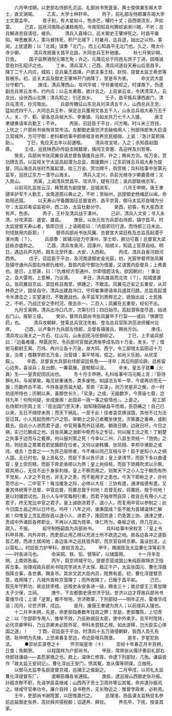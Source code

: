 <!-- { "loadSidebar": true } -->
　　六月甲戌朔，以吏部右侍郎孔贞运、礼部尚书贺逢圣、黄士俊俱兼东阁大学士，直文渊阁。
　　乙亥，大学士林钎卒。
　　丙子，前礼部左侍郎兼东阁大学士文震孟卒。
　　夜子刻，有大星如斗，色赤芒，耀约十丈；自西南流东，声如雷。
　　己亥，巡抚河南陈必谦趋南阳，令南阳知县何腾蛟谕淅川贼，不听；总兵解进忠自请往，被杀。
　　清兵入喜峰口，巡关御史王肇坤死之。时昌平垂陷，坤悉散家人，策马冒阵死，积尸北城下；时暑月，迄兵退，始出之以殓。事闻，上犹遣勘；以「北城」误奏「北门」，而上心知昌平无北门也。久之，赠太仆寺少卿。
　　清兵攻居庸关昌平北路，大同总兵王朴驰援。
　　秋七月癸卯朔，日食。
　　国子监祭酒倪元璐乞免；许之。元璐见忌于同邑左庶子丁进，因嗾诚意伯刘孔昭讦之也。
　　丁未，清兵深入；己酉，清兵间道自天寿山后至昌平。降丁二千人内应，城陷；总兵巢丕昌降，户部主事王桂、赵悦、提督太监王希忠等皆被杀。初，巡关太监及御史王肇坤开门纳降丁，至是卒为害。
　　命文武大臣分守都门。
　　庚戌，清兵薄西山，攻巩华城；守将姜瑄却之。时谋南下，伪遗副总兵黑云龙书，约内应；以云龙勇敢，欲计去之。上召谕云龙，令诱清深入。云龙出，设伏西山北隅；清兵知之，引还良乡。
　　壬子，昌平叛兵薄西直门，清兵屯清河，抄河南出。
　　兵部传檄征山东总兵刘泽清五千人，山西总兵王忠、猛如虎四千人，大同总兵王朴、保定总兵董用文各五千人，山永总兵祖大寿万五千人，关、宁、蓟、密各总兵祖大乐、李重镇、马如龙共万七千人入援。
　　唐王聿键奏请率兵勤王；不许。
　　丙辰，召廷臣于平台，问方略。时斗米三百钱，上忧之；户部尚书侯恂言禁市沽。左都御史唐世济言破格用人；刑部侍郎朱大启请立营城外，方可守御；吏科都给事中颜继祖言收养京民细弱。上谕：『急计莫若捐助』。
　　丁巳，免应天五年以前逋租。
　　清兵攻宝坻，入之；杀知县赵国鼎。
　　壬戌，巡抚陕西孙传庭击贼盩厔，擒闯王安塞、高迎祥及刘哲等。
　　癸亥，兵部尚书张凤翼自请总督各镇援兵出师，许之；赐尚方剑，给万金，赏功牌五百。以监视关宁太监高起潜为总监，南援霸州；辽东前锋总兵祖大寿为提督，同山海总兵张时杰属起潜，给三万金、赏功牌千，购赏格；兵科给事中张第元监军，巡抚辽东方一藻守山海关。
　　清兵入定兴，杀前光禄寺少卿鹿善继；又入房山。
　　丙寅，上闻清兵焚昌平、攻巩华，疑有归志；谕兵部联络京军。
　　以前司礼监张云汉、韩赞周为副提督，巡城阅军。
　　八月壬申朔，唐王聿键率护军千人勤王，汝南道周以典止之，不听；至裕州，巡按御史杨绳武以闻，命劝阻还国。
　　以天寿山守备魏国征总督宣府、昌平京营，御马太监邓良辅为分守；太监邓希诏监视中、西二协，太监杜勳分守。
　　癸酉，初昏，有大星西流有声，色赤。
　　丙子，王朴及清兵战于涿州。
　　己卯，清兵入文安；寻入永清，分攻漷县、遂安、雄县。
　　庚辰，以张元佐为兵部右侍郎，镇守昌平。时太监提督天寿山者，皆即日往；上语阁臣曰：『内臣即日行道，而侍郎三日未出，何怪朕用内臣耶』！
　　督师兵部尚书张凤翼、总督宣大梁廷栋及总监高起潜于涿州南（？）。
　　兵部奏：故辅冯铨力守涿州，享士却，厥功可嘉！总督宣大梁廷栋亦盛称之。
　　乙酉，清兵攻香河，回涿州，陷顺义，知县上官荩自经。明日，遇边兵芦沟桥，趋东北至怀柔、大安，入西和。
　　丙戌，清兵自香河趋河西务。
　　戊子，召廷臣于平台，及河南道御史金光宸。初，光宸参督师张凤翼及镇守通州兵部右侍郎仇维桢，首叙内臣守御功为借援，又请罢内臣督兵；上弗善也。是日，上怒甚，曰：『仇维桢方至通州，尔即借题沽名，欲因朝对』！重治之。会大雷雨，上意解，乃议谪。
　　辛丑，清兵雄县而北攻（？），陷城堡甚众。张凤翼自京出、梁廷栋自南至，俱踵之，不敢击。凤翼屯迁安之五重安，从邓林奇之计，固垒自守。清兵出建昌冷口，守将崔秉德请率兵遏其归路，总监高起潜令半渡击之；实望速归，不敢邀战也。永平监军刘景辉忿之，欲独出战；士民挽之，不听。乃战迁安之枣村河，夜击杀一、二百人；凤翼在五重安，经旬不出。
　　九月壬寅朔，清兵出冷口凡次，次第引归；四日始尽。高起潜等度尽退，始进右门山，报斩三级。
　　癸卯，督师兵部尚书张凤翼卒于行营——或曰「惧罪饮药」也。
　　清兵攻朝鲜，登莱总兵官沈冬魁、登岛总兵官陈洪范进师耀州北岸。
　　己酉，以卢象升为兵部左侍郎，总督各镇援兵，赐尚方剑。
　　庚戌，清兵攻山海关之一片石、红山沟，山永巡抚冯任御却之。
　　丁巳，上手谕兵部曰：『边备难缓，帑匮民穷。令兵部司官借武清侯李成名四十万金，发关、宁；借驸马都尉王昺、万炜、冉兴让各十万金，发大同、西宁。令工部借太监田诏十万金，治胄；借魏学颜五万金，治营铺：事平帑裕，偿之。如尚义乐助，从优奖叙』。
　　辛酉，总督宣大兵部右侍郎梁廷栋免——寻卒；其后刑部论辟。廷栋留心边务，喜谈兵；及出御，一筹莫展，遂郁郁以没。
　　辛未，皇五子慈■〈火眞〉生——皇贵妃田氏出也。
　　冬十月壬申朔，礼科给事中冯元飈上言：『臣待罪礼科，与闻掌故。每见钜重诸务，类多废弛。如諡法五年一举，今或再访而无一报；历数终古不易，今持各是而滋大疑。至若「实录」，则万世是非之衡，亦一时劝惩所恃也；历朝以来，虽御世长久，「实录」之成，无踰数岁。今熹庙七载，岂待九年！何徇何疑，坐成废阁！此固非一政一事之偷惰也』。上是之。
　　前工部右侍郎刘宗周上言：『臣出国门至天津，始知陵园破昌平而南，臣窃痛之！自己已以来，无日不绸缪未雨；而天下祸乱，一至于此！往者袁崇焕误国，其他不过为法受过耳。小人竞起而修门户之怨，举朝士之异己者概坐焕党，次第置之重典，或削籍去。自此小人进而君子退，中官用事而外廷浸疏，朝政日隳，边政日坏。今日之祸，实己已酿成之也。且张凤翼之溺职中枢而与之专征，何以服王洽之死！丁魁楚之失事于边而与之戴罪，何以服刘策之死！今幸以二州、八县生灵结一「饱扬」之局，则廷臣之累累若若犹腼颜在位者，又何以谢韩爌、张凤翔、李邦华诸臣之或戍、或去！岂昔之一一为异己驱除者，今不难以同己互相与乎！臣于是知小人之祸人国，无已时也。皇上恶私交，而臣下多以告讦进；皇上录清节，而臣下多以曲谨容；皇上崇厉精，而臣下奔走承顺以为恭；皇上尚综核，而臣下琐屑吹求以示察。窥其用心，无往不出于身家利禄。皇上不察而用之，则聚天下之小人立于朝而有所不觉矣。人才之不竞也，非无才之患，而不能用才之患也。今天下即称乏才，亦何至尽出一、二中官下！每当缓急之际，必倚以大任：三协有遣，通津临德有遣。又重其体统等于总督，中官总督，将置总督于何地！总督无权，将置抚、按于何地！是以封疆尝试也。且小人与中官每相引重，而君子独岸然自异；故自古有用小人之君子，终无党比中官之君子。皇上诚欲进君子、退小人，而复用中官以参制之；此今日国士品之所以日坏也。呜呼！八年之间，谁秉国成？臣不能为首辅温体仁解矣！仰惟皇上念乱图存首以退小人、进君子，挽回世道；仍急罢三协、通津之使，责成中外诸臣各修职业，不再以人国为侥幸。体仁所为，桑榆之收，庶几在此』。疏入，不报。
　　起守制杨嗣昌为兵部尚书。
　　兵科给事中宋权言：『皇上令科甲并用、内外并转，而吏部止用乙榜以充进士所不欲选之地。故各边各冲之道臣皆乙榜，而进士居闲地；各边各冲之巡抚皆外职，而京官自转京卿。虽设创法，止以营私』。时廷臣力护甲科，故权言及之。
　　甲午，赐阁臣及太监曹化淳等彩币——时各进马也。
　　命采铜、铁、铅、银等矿，以储国用。
　　十一月辛丑朔，上南郊告庙。
　　丙午，叙京师城守功，提督京营成国公朱纯臣廕锦衣卫指挥佥事，协理戎政兵部尚书陆完学进太子太保、廕正千户，太监张国元、曹化淳廕指挥佥事，各世袭、赐金币。其余文武大臣内员，陞赉有差。初，曹化淳提督京营，收用降丁，凡城外皆称京营降丁；而所收降丁，已叛于昌平矣。
　　己巳，叙先年守黔功，故巡抚李橒、巡按史永安各进一级，赐金三十；故总督王三善加赠太子少保，立祠。
　　庚午，下左都御史唐世济于狱。世济以边才荐故兵部尚书霍维华戍；上谓「逆案」概不举用，世济欺蒙，下刑部狱——明年正月，霍维华戍没；闰月，论世济罪，戍边。
　　是月，废唐王聿键为庶人；以前擅兵入援也。
　　十二月辛未朔，先是，命吏部指奏数年铨政之弊；至是，吏部覆陈，上切责之：以『尔部职专用人，推举不效，乃反称纲目太密，使中外束手。且平时陞转，必优京卿甲科，乃云京卿未必胜外官、甲科未尝胜乙榜。如此游移，岂大臣实心体国之道』！
　　丁酉，召廷臣于平台。时清兵十五万骑侵朝鲜，皆西人及孔有德、耿仲明为先锋。上恐来春复至边，命边臣增兵筑堡。
　　是冬，岁星犯执法。
　　●崇祯实录卷之十
　　怀宗端皇帝（十）
　　崇祯十年春正月辛丑朔，日食；免朝贺。
　　以程国祥为户部尚书。
　　甲辰，常熟张从儒讦奏前礼部右侍郎钱谦益——盖怨家嗾之也。疏上，温体仁修吝，命逮下刑部狱，几殆。谦益尝作「故太监王安祠记」，曹化淳出王安门，愤其冤，发从儒等阴谋，立枷死。
　　以御马太监李名臣提督京城，巡捕王之俊副之。
　　二月甲戌，以司礼太监曹化淳提督东厂。
　　遣朝臣趣各省逋赋。
　　庚辰，逮巡按山西御史张孙振。孙振贪秽不职，先诬学臣袁继咸；山西丙子贡士卫周祚等讼其冤，命并逮孙振讯之。继咸守官奉功令，廉介自持；自书卷外，无长物近之：推督学政者，必称焉。
　　壬午，吏部尚书谢陞罢，以田惟嘉代之。
　　总理淮、扬盐课太监杨显名参前巡盐御史张养、高钦舜共侵税额；诏逮养、舜钦。
　　养先卒，下抚、按录其家。
